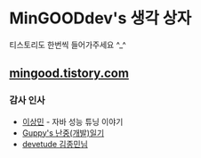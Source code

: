 # MinGOODdev's 생각 상자
티스토리도 한번씩 들어가주세요 ^_^<br/>
## [mingood.tistory.com](http://mingood.tistory.com/)

### 감사 인사
* [이상민](http://tuning-java.com/) - 자바 성능 튜닝 이야기
* [Guppy's 난중(개발)일기](https://wckhg89.github.io/)
* [devetude 김종민님](https://github.com/devetude)